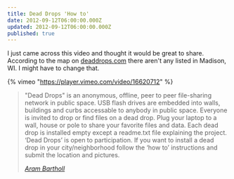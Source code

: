 ```yaml
---
title: Dead Drops 'How to'
date: 2012-09-12T06:00:00.000Z
updated: 2012-09-12T06:00:00.000Z
published: true
---
```


I just came across this video and thought it would be great to share. According to the map on [deaddrops.com](https://deaddrops.com/) there aren't any listed in Madison, WI. I might have to change that.

{% vimeo "https://player.vimeo.com/video/16620712" %}

> "Dead Drops" is an anonymous, offline, peer to peer file-sharing network in public space. USB flash drives are embedded into walls, buildings and curbs accessable to anybody in public space. Everyone is invited to drop or find files on a dead drop. Plug your laptop to a wall, house or pole to share your favorite files and data. Each dead drop is installed empty except a readme.txt file explaining the project. ‘Dead Drops’ is open to participation. If you want to install a dead drop in your city/neighborhood follow the ‘how to’ instructions and submit the location and pictures.
>
> <cite>[Aram Bartholl](https://vimeo.com/agoasi)</cite>

